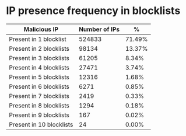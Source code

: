 # IP presence frequency in blocklists
| Malicious IP | Number of IPs | % |
|----|----|----|
| Present in 1 blocklist | 524833 | 71.49% |
| Present in 2 blocklists | 98134 | 13.37% |
| Present in 3 blocklists | 61205 | 8.34% |
| Present in 4 blocklists | 27471 | 3.74% |
| Present in 5 blocklists | 12316 | 1.68% |
| Present in 6 blocklists | 6271 | 0.85% |
| Present in 7 blocklists | 2419 | 0.33% |
| Present in 8 blocklists | 1294 | 0.18% |
| Present in 9 blocklists | 167 | 0.02% |
| Present in 10 blocklists | 24 | 0.00% |
